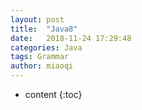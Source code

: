 ```yaml
---
layout: post
title:  "Java8"
date:   2018-11-24 17:29:48
categories: Java
tags: Grammar
author: miaoqi
---
```


* content
{:toc}


    
    
    
    
    
    
    